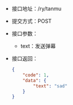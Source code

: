 * 接口地址：/ry/tanmu

* 提交方式：POST

* 接口参数：

  * text：发送弹幕

* 接口返回：

  ```json
  {
      "code": 1,
      "data": {
          "text": "sad"
      }
  }
  ```



